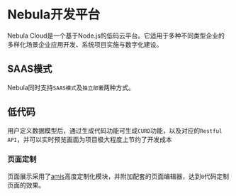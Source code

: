 # Nebula开发平台

Nebula Cloud是一个基于Node.js的低码云平台。它适用于多种不同类型企业的多样化场景企业应用开发、系统项目实施与数字化建设。

## SAAS模式

Nebula同时支持`SAAS模式`及`独立部署`两种方式。

## 低代码

用户定义数据模型后，通过生成代码功能可生成`CURD`功能，以及对应的`Restful API`，并可以实时预览画面为项目极大程度上节约了开发成本

### 页面定制

页面展示采用了[amis](https://aisuda.bce.baidu.com/amis/zh-CN/docs/index)高度定制化模块，并附加配套的页面编辑器，达到`0`代码定制页面的效果。


